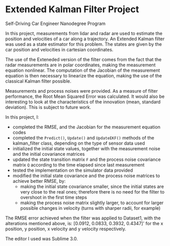 # Extended Kalman Filter Project
Self-Driving Car Engineer Nanodegree Program

In this project, measurements from lidar and radar are used to estimate the position and velocities of a car along a trajectory. 
An Extended Kalman filter was used as a state estimator for this problem. The states are given by the car position and velocities in cartesian coordinates. 

The use of the Exteneded version of the filter comes from the fact that the radar measurements are in polar coordinates, making the measurement equation nonlinear. The computation of the Jacobian of the measurement equation is then necessary to linearize the equation, making the use of the classical Kalman filter possible. 

Measurements and process noises were provided. As a measure of filter performance, the Root Mean Squared Error was calculated. It would also be interesting to look at the characteristics of the innovation (mean, standard deviation). This is subject to future work. 

In this project, I:

* completed the RMSE, and the Jacobian for the measurement equation codes
* completed the `Predict()`,  `Update()` and `UpdateEKF()` methods of the kalman_filter class, depending on the type of sensor data used
* initialized the initial state values, together with the measurement noise and the initial covariance matrices
* updated the state transition matrix `F` and the process noise covariance matrix `Q` according to the time elapsed since last measurement
* tested the implementation on the simulator data provided
* modified the initial state covariance and the process noise matrices to achieve better RMSE, by:
  * making the initial state covariance smaller, since the initial states are very close to the real ones; therefore there is no need for the filter to overshoot in the first time steps
  * making the process noise matrix slightly larger, to account for larger possible changes in velocity (turns with sharper radii, for example)

The RMSE error achieved when the filter was applied to Dataset1, with the alterations mentioned above, is: [0.0912, 0.0833, 0.3932, 0.4347]' for the x position, y position, x velocity and y velocity respectively. 

The editor I used was Sublime 3.0.

